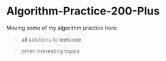 # Algorithm-Practice-200-Plus
Moving some of my algorithm practice here:
>all solutions to leetcode

>other interesting topics 
